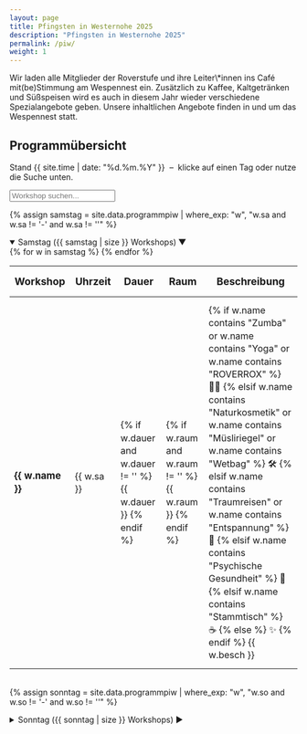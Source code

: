 ```yaml
---
layout: page
title: Pfingsten in Westernohe 2025
description: "Pfingsten in Westernohe 2025"
permalink: /piw/
weight: 1
---
```


<div class="alert alert-success mb-5" role="alert">
  <p class="lead mb-0">
    Wir laden alle Mitglieder der Roverstufe und ihre Leiter\*innen ins Café mit(be)Stimmung am Wespennest ein. 
    Zusätzlich zu Kaffee, Kaltgetränken und Süßspeisen wird es auch in diesem Jahr wieder verschiedene Spezialangebote geben. 
    Unsere inhaltlichen Angebote finden in und um das Wespennest statt.
  </p>
</div>

<div class="container my-5">

<h2 class="text-center mb-4">Programm­übersicht</h2>
<p class="lead text-center">
  Stand {{ site.time | date: "%d.%m.%Y" }} &nbsp;–&nbsp;
  klicke auf einen Tag oder nutze die Suche unten.
</p>

<!-- Suchfeld + Reset-Button -->
<div class="my-4 text-center position-relative">
  <input id="workshopSearch" type="text" class="form-control w-50 mx-auto" placeholder="Workshop suchen...">
  <button id="resetSearch" type="button" class="btn-close position-absolute" style="top: 50%; right: 25%; transform: translateY(-50%); display: none;" aria-label="Reset"></button>
</div>

<!-- Samstag -->
{% assign samstag = site.data.programmpiw | where_exp: "w", "w.sa and w.sa != '-' and w.sa != ''" %}

<details class="mb-4" open>
  <summary class="h4 fw-bold cursor-pointer py-2 d-flex justify-content-between align-items-center">
    <span>Samstag&nbsp;({{ samstag | size }} Workshops)</span>
    <span class="chevron-icon">▶️</span>
  </summary>

  <div class="table-responsive mt-3">
    <table class="table table-striped table-hover table-borderless">
      <thead>
        <tr>
          <th class="text-wrap">Workshop</th>
          <th class="text-wrap">Uhrzeit</th>
          <th class="text-wrap">Dauer</th>
          <th class="text-wrap">Raum</th>
          <th class="text-wrap">Beschreibung</th>
        </tr>
      </thead>
      <tbody>
      {% for w in samstag %}
        <tr>
          <td><strong>{{ w.name }}</strong></td>
          <td>{{ w.sa }}</td>
          <td>
            {% if w.dauer and w.dauer != '' %}
              <span class="badge bg-primary">{{ w.dauer }}</span>
            {% endif %}
          </td>
          <td>
            {% if w.raum and w.raum != '' %}
              <span class="badge bg-secondary">{{ w.raum }}</span>
            {% endif %}
          </td>
          <td class="text-wrap">
            {% if w.name contains "Zumba" or w.name contains "Yoga" or w.name contains "ROVERROX" %}
              🏃‍♂️
            {% elsif w.name contains "Naturkosmetik" or w.name contains "Müsliriegel" or w.name contains "Wetbag" %}
              🛠️
            {% elsif w.name contains "Traumreisen" or w.name contains "Entspannung" %}
              🌙
            {% elsif w.name contains "Psychische Gesundheit" %}
              🧠
            {% elsif w.name contains "Stammtisch" %}
              ☕
            {% else %}
              ✨
            {% endif %}
            {{ w.besch }}
          </td>
        </tr>
      {% endfor %}
      </tbody>
    </table>
  </div>
</details>

<!-- Sonntag -->
{% assign sonntag = site.data.programmpiw | where_exp: "w", "w.so and w.so != '-' and w.so != ''" %}

<details>
  <summary class="h4 fw-bold cursor-pointer py-2 d-flex justify-content-between align-items-center">
    <span>Sonntag&nbsp;({{ sonntag | size }} Workshops)</span>
    <span class="chevron-icon">▶️</span>
  </summary>

  <div class="table-responsive mt-3">
    <table class="table table-striped table-hover table-borderless">
      <thead>
        <tr>
          <th class="text-wrap">Workshop</th>
          <th class="text-wrap">Uhrzeit</th>
          <th class="text-wrap">Dauer</th>
          <th class="text-wrap">Raum</th>
          <th class="text-wrap">Beschreibung</th>
        </tr>
      </thead>
      <tbody>
      {% for w in sonntag %}
        <tr>
          <td><strong>{{ w.name }}</strong></td>
          <td>{{ w.so }}</td>
          <td>
            {% if w.dauer and w.dauer != '' %}
              <span class="badge bg-primary">{{ w.dauer }}</span>
            {% endif %}
          </td>
          <td>
            {% if w.raum and w.raum != '' %}
              <span class="badge bg-secondary">{{ w.raum }}</span>
            {% endif %}
          </td>
          <td class="text-wrap">
            {% if w.name contains "Zumba" or w.name contains "Yoga" or w.name contains "ROVERROX" %}
              🏃‍♂️
            {% elsif w.name contains "Naturkosmetik" or w.name contains "Müsliriegel" or w.name contains "Wetbag" %}
              🛠️
            {% elsif w.name contains "Traumreisen" or w.name contains "Entspannung" %}
              🌙
            {% elsif w.name contains "Psychische Gesundheit" %}
              🧠
            {% elsif w.name contains "Stammtisch" %}
              ☕
            {% else %}
              ✨
            {% endif %}
            {{ w.besch }}
          </td>
        </tr>
      {% endfor %}
      </tbody>
    </table>
  </div>
</details>

</div>

<!-- Stil & Animation -->
<style>
details summary .chevron-icon {
  transition: transform 0.3s ease;
  display: inline-block;
}
details[open] summary .chevron-icon {
  transform: rotate(90deg);
}

.table thead th {
  vertical-align: middle;
  padding-top: 1rem;
  padding-bottom: 1rem;
  font-weight: bold;
  font-size: 1.1rem;
}
.table tbody td {
  padding-top: 0.75rem;
  padding-bottom: 0.75rem;
  line-height: 1.4;
}
.table tbody td:first-child strong {
  font-size: 1.05rem;
}
details {
  margin-bottom: 2rem;
}
@media (max-width: 768px) {
  .table-responsive {
    overflow-x: auto;
  }
}

.highlight {
  background-color: #fff9c4;
  animation: pulse 0.5s ease;
}
@keyframes pulse {
  0% { transform: scale(1); }
  50% { transform: scale(1.02); }
  100% { transform: scale(1); }
}
</style>

<!-- Suche + Reset-Button -->
<script>
document.addEventListener('DOMContentLoaded', function () {
  const input = document.getElementById('workshopSearch');
  const resetButton = document.getElementById('resetSearch');

  input.addEventListener('input', function () {
    const filter = input.value.toLowerCase();
    const rows = document.querySelectorAll('tbody tr');
    resetButton.style.display = filter ? 'block' : 'none';

    rows.forEach(row => {
      const text = row.innerText.toLowerCase();
      if (text.includes(filter) && filter !== '') {
        row.style.display = '';
        row.classList.add('highlight');
      } else if (filter === '') {
        row.style.display = '';
        row.classList.remove('highlight');
      } else {
        row.style.display = 'none';
        row.classList.remove('highlight');
      }
    });
  });

  resetButton.addEventListener('click', function () {
    input.value = '';
    input.dispatchEvent(new Event('input'));
  });
});
</script>

